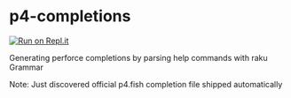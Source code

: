 # p4-completions
[![Run on Repl.it](https://repl.it/badge/github/azarmadr/p4-completions)](https://repl.it/github/azarmadr/p4-completions)

Generating perforce completions by parsing help commands with raku Grammar


Note: Just discovered official p4.fish completion file shipped automatically
